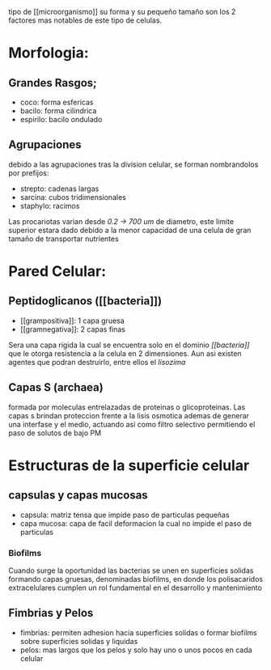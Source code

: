 tipo de [[microorganismo]] su forma y su pequeño tamaño son los 2 factores mas notables de este tipo de celulas.

# Morfologia:

## Grandes Rasgos;

- coco: forma esfericas
- bacilo: forma cilindrica
- espirilo: bacilo ondulado

## Agrupaciones

debido a las agrupaciones tras la division celular, se forman nombrandolos por prefijos:

- strepto: cadenas largas
- sarcina: cubos tridimensionales
- staphylo: racimos

Las procariotas varian desde _0.2 -> 700 um_ de diametro, este limite superior estara dado debido a la menor capacidad de una celula de gran tamaño de transportar nutrientes

# Pared Celular:

## Peptidoglicanos ([[bacteria]])

- [[grampositiva]]: 1 capa gruesa
- [[gramnegativa]]: 2 capas finas

Sera una capa rigida la cual se encuentra solo en el dominio _[[bacteria]]_ que le otorga resistencia a la celula en 2 dimensiones. Aun asi existen agentes que podran destruirlo, entre ellos el _lisozima_

## Capas S (archaea)

formada por moleculas entrelazadas de proteinas o glicoproteinas.
Las capas s brindan proteccion frente a la lisis osmotica ademas de generar una interfase y el medio, actuando asi como filtro selectivo permitiendo el paso de solutos de bajo PM

# Estructuras de la superficie celular

## capsulas y capas mucosas

- capsula: matriz tensa que impide paso de particulas pequeñas
- capa mucosa: capa de facil deformacion la cual no impide el paso de particulas

### Biofilms
Cuando surge la oportunidad las  bacterias se unen en superficies solidas formando capas gruesas, denominadas biofilms, en donde los polisacaridos extracelulares cumplen un rol fundamental en el desarrollo y mantenimiento

## Fimbrias y Pelos
- fimbrias: permiten adhesion hacia superficies solidas o formar biofilms sobre superficies solidas y liquidas
- pelos: mas largos que los pelos y solo hay uno o unos pocos en cada celular

